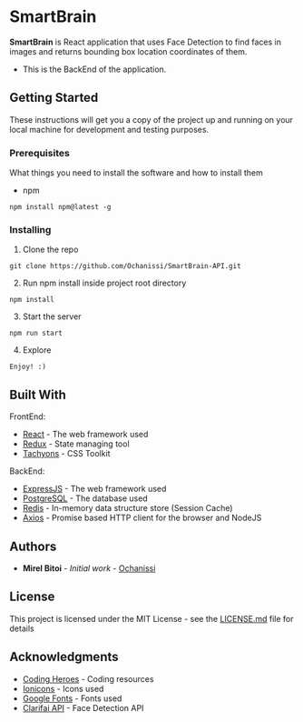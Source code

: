 ﻿# SmartBrain

**SmartBrain** is React application that uses Face Detection to find faces in images and returns bounding box location coordinates of them.

- This is the BackEnd of the application.

## Getting Started

These instructions will get you a copy of the project up and running on your local machine for development and testing purposes.

### Prerequisites

What things you need to install the software and how to install them

- npm

```
npm install npm@latest -g
```

### Installing

1. Clone the repo

```
git clone https://github.com/Ochanissi/SmartBrain-API.git
```

2. Run npm install inside project root directory

```
npm install
```

3. Start the server

```
npm run start
```

4. Explore

```
Enjoy! :)
```

## Built With

FrontEnd:

- [React](https://reactjs.org/docs/getting-started.html) - The web framework used
- [Redux](https://redux.js.org/introduction/getting-started) - State managing tool
- [Tachyons](https://tachyons.io/) - CSS Toolkit

BackEnd:

- [ExpressJS](https://expressjs.com/) - The web framework used
- [PostgreSQL](https://www.postgresql.org/docs/) - The database used
- [Redis](https://redis.io/documentation) - In-memory data structure store (Session Cache)
- [Axios](https://github.com/axios/axios) - Promise based HTTP client for the browser and NodeJS

## Authors

- **Mirel Bitoi** - _Initial work_ - [Ochanissi](https://github.com/Ochanissi)

## License

This project is licensed under the MIT License - see the [LICENSE.md](LICENSE.md) file for details

## Acknowledgments

- [Coding Heroes](https://codingheroes.io/resources/) - Coding resources
- [Ionicons](https://ionicons.com/) - Icons used
- [Google Fonts](https://fonts.google.com/) - Fonts used
- [Clarifai API](https://www.clarifai.com/models/face-detection-image-recognition-model-a403429f2ddf4b49b307e318f00e528b-detection) - Face Detection API
